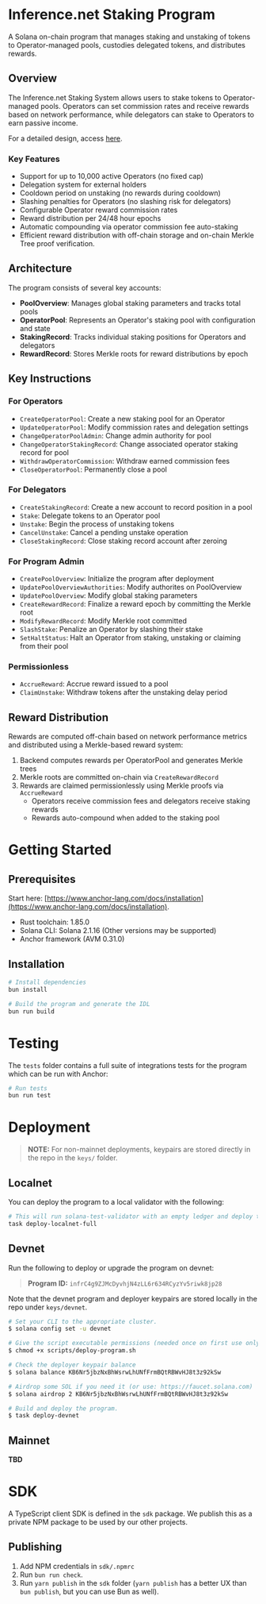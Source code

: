 # Inference.net Staking Program

A Solana on-chain program that manages staking and unstaking of tokens to Operator-managed pools, custodies delegated tokens, and distributes rewards.

## Overview

The Inference.net Staking System allows users to stake tokens to Operator-managed pools. Operators can set commission rates and receive rewards based on network performance, while delegators can stake to Operators to earn passive income.

For a detailed design, access [here](https://www.notion.so/Inference-net-Staking-Architecture-1a3eeaed0a3280c88636ed6c45cfbc34?pvs=4).

### Key Features

- Support for up to 10,000 active Operators (no fixed cap)
- Delegation system for external holders
- Cooldown period on unstaking (no rewards during cooldown)
- Slashing penalties for Operators (no slashing risk for delegators)
- Configurable Operator reward commission rates
- Reward distribution per 24/48 hour epochs
- Automatic compounding via operator commission fee auto-staking
- Efficient reward distribution with off-chain storage and on-chain Merkle Tree proof verification.

## Architecture

The program consists of several key accounts:

- **PoolOverview**: Manages global staking parameters and tracks total pools
- **OperatorPool**: Represents an Operator's staking pool with configuration and state
- **StakingRecord**: Tracks individual staking positions for Operators and delegators
- **RewardRecord**: Stores Merkle roots for reward distributions by epoch

## Key Instructions

### For Operators

- `CreateOperatorPool`: Create a new staking pool for an Operator
- `UpdateOperatorPool`: Modify commission rates and delegation settings
- `ChangeOperatorPoolAdmin`: Change admin authority for pool
- `ChangeOperatorStakingRecord`: Change associated operator staking record for pool
- `WithdrawOperatorCommission`: Withdraw earned commission fees
- `CloseOperatorPool`: Permanently close a pool

### For Delegators

- `CreateStakingRecord`: Create a new account to record position in a pool
- `Stake`: Delegate tokens to an Operator pool
- `Unstake`: Begin the process of unstaking tokens
- `CancelUnstake`: Cancel a pending unstake operation
- `CloseStakingRecord`: Close staking record account after zeroing

### For Program Admin

- `CreatePoolOverview`: Initialize the program after deployment
- `UpdatePoolOverviewAuthorities`: Modify authorites on PoolOverview
- `UpdatePoolOverview`: Modify global staking parameters
- `CreateRewardRecord`: Finalize a reward epoch by committing the Merkle root
- `ModifyRewardRecord`: Modify Merkle root committed
- `SlashStake`: Penalize an Operator by slashing their stake
- `SetHaltStatus`: Halt an Operator from staking, unstaking or claiming from their pool

### Permissionless

- `AccrueReward`: Accrue reward issued to a pool
- `ClaimUnstake`: Withdraw tokens after the unstaking delay period

## Reward Distribution

Rewards are computed off-chain based on network performance metrics and distributed using a Merkle-based reward system:

1. Backend computes rewards per OperatorPool and generates Merkle trees
2. Merkle roots are committed on-chain via `CreateRewardRecord`
3. Rewards are claimed permissionlessly using Merkle proofs via `AccrueReward`
   - Operators receive commission fees and delegators receive staking rewards
   - Rewards auto-compound when added to the staking pool

# Getting Started

## Prerequisites

Start here: [https://www.anchor-lang.com/docs/installation](https://www.anchor-lang.com/docs/installation).

- Rust toolchain: 1.85.0
- Solana CLI: Solana 2.1.16 (Other versions may be supported)
- Anchor framework (AVM 0.31.0)

## Installation

```bash
# Install dependencies
bun install

# Build the program and generate the IDL
bun run build
```

# Testing

The `tests` folder contains a full suite of integrations tests for the program which can be run with Anchor:

```bash
# Run tests
bun run test
```

# Deployment

> **NOTE:** For non-mainnet deployments, keypairs are stored directly in the repo in the `keys/` folder.

## Localnet

You can deploy the program to a local validator with the following:

```bash
# This will run solana-test-validator with an empty ledger and deploy the program to this validator
task deploy-localnet-full
```

## Devnet

Run the following to deploy or upgrade the program on devnet:

> **Program ID:** `infrC4g9ZJMcDyvhjN4zLL6r634RCyzYv5riwk8jp28`

Note that the devnet program and deployer keypairs are stored locally in the repo under `keys/devnet`.

```bash
# Set your CLI to the appropriate cluster.
$ solana config set -u devnet

# Give the script executable permissions (needed once on first use only).
$ chmod +x scripts/deploy-program.sh

# Check the deployer keypair balance
$ solana balance KB6Nr5jbzNxBhWsrwLhUNfFrmBQtRBWvHJ8t3z92kSw

# Airdrop some SOL if you need it (or use: https://faucet.solana.com)
$ solana airdrop 2 KB6Nr5jbzNxBhWsrwLhUNfFrmBQtRBWvHJ8t3z92kSw

# Build and deploy the program.
$ task deploy-devnet
```

## Mainnet

**TBD**

# SDK

A TypeScript client SDK is defined in the `sdk` package. We publish this as a private NPM package to be used by our other projects.

## Publishing

1. Add NPM credentials in `sdk/.npmrc`
2. Run `bun run check`.
3. Run `yarn publish` in the `sdk` folder (`yarn publish` has a better UX than `bun publish`, but you can use Bun as well).

